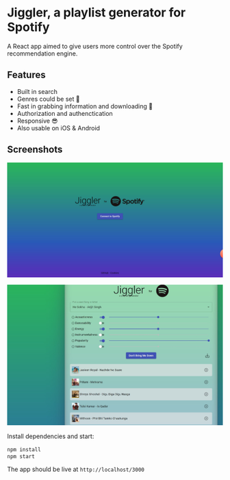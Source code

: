 # Jiggler, a playlist generator for Spotify

A React app aimed to give users more control over the Spotify recommendation engine. 

## Features
- Built in search
- Genres could be set 🤘
- Fast in grabbing information and downloading 🚀
- Authorization and authenctication
- Responsive 😎
- Also usable on iOS & Android

## Screenshots
![](4.jpg)

![](5.jpg)


Install dependencies and start:
```
npm install
npm start
```

The app should be live at `http://localhost/3000`


